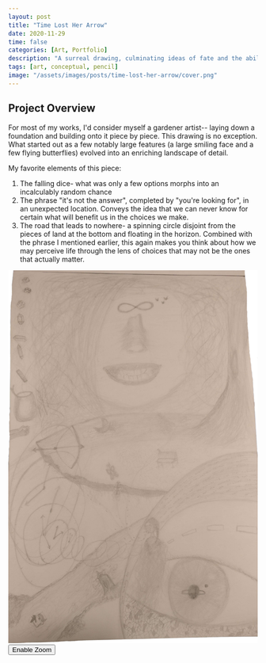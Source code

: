 ```yaml
---
layout: post
title: "Time Lost Her Arrow"
date: 2020-11-29
time: false
categories: [Art, Portfolio]
description: "A surreal drawing, culminating ideas of fate and the ability to live in the moment"
tags: [art, conceptual, pencil]
image: "/assets/images/posts/time-lost-her-arrow/cover.png"
---
```


## Project Overview

For most of my works, I'd consider myself a gardener artist-- laying down a foundation and building onto it piece by piece. This drawing is no exception. What started out as a few notably large features (a large smiling face and a few flying butterflies) evolved into an enriching landscape of detail. 

My favorite elements of this piece: 
1. The falling dice- what was only a few options morphs into an incalculably random chance
2. The phrase "it's not the answer", completed by "you're looking for", in an unexpected location. Conveys the idea that we can never know for certain what will benefit us in the choices we make. 
3. The road that leads to nowhere- a spinning circle disjoint from the pieces of land at the bottom and floating in the horizon. Combined with the phrase I mentioned earlier, this again makes you think about how we may perceive life through the lens of choices that may not be the ones that actually matter. 

<div class="magnify-container">
  <img src="/assets/images/posts/time-lost-her-arrow/cover.png" alt="Time Lost Her Arrow" class="main-image">
  <div class="magnifying-glass"></div>
  <button class="magnify-toggle">Enable Zoom</button>
</div>



